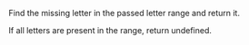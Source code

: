 Find the missing letter in the passed letter range and return it.

If all letters are present in the range, return undefined.